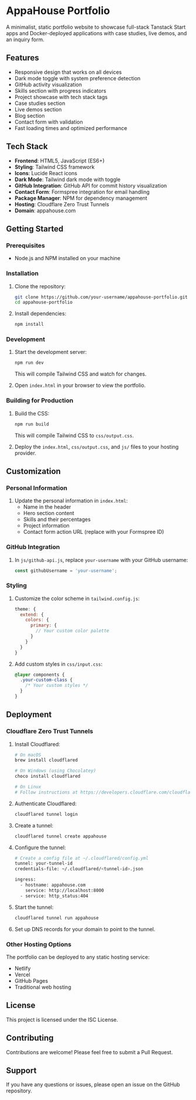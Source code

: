 # AppaHouse Portfolio

A minimalist, static portfolio website to showcase full-stack Tanstack Start apps and Docker-deployed applications with case studies, live demos, and an inquiry form.

## Features

- Responsive design that works on all devices
- Dark mode toggle with system preference detection
- GitHub activity visualization
- Skills section with progress indicators
- Project showcase with tech stack tags
- Case studies section
- Live demos section
- Blog section
- Contact form with validation
- Fast loading times and optimized performance

## Tech Stack

- **Frontend**: HTML5, JavaScript (ES6+)
- **Styling**: Tailwind CSS framework
- **Icons**: Lucide React icons
- **Dark Mode**: Tailwind dark mode with toggle
- **GitHub Integration**: GitHub API for commit history visualization
- **Contact Form**: Formspree integration for email handling
- **Package Manager**: NPM for dependency management
- **Hosting**: Cloudflare Zero Trust Tunnels
- **Domain**: appahouse.com

## Getting Started

### Prerequisites

- Node.js and NPM installed on your machine

### Installation

1. Clone the repository:
   ```bash
   git clone https://github.com/your-username/appahouse-portfolio.git
   cd appahouse-portfolio
   ```

2. Install dependencies:
   ```bash
   npm install
   ```

### Development

1. Start the development server:
   ```bash
   npm run dev
   ```
   This will compile Tailwind CSS and watch for changes.

2. Open `index.html` in your browser to view the portfolio.

### Building for Production

1. Build the CSS:
   ```bash
   npm run build
   ```
   This will compile Tailwind CSS to `css/output.css`.

2. Deploy the `index.html`, `css/output.css`, and `js/` files to your hosting provider.

## Customization

### Personal Information

1. Update the personal information in `index.html`:
   - Name in the header
   - Hero section content
   - Skills and their percentages
   - Project information
   - Contact form action URL (replace with your Formspree ID)

### GitHub Integration

1. In `js/github-api.js`, replace `your-username` with your GitHub username:
   ```javascript
   const githubUsername = 'your-username';
   ```

### Styling

1. Customize the color scheme in `tailwind.config.js`:
   ```javascript
   theme: {
     extend: {
       colors: {
         primary: {
           // Your custom color palette
         }
       }
     }
   }
   ```

2. Add custom styles in `css/input.css`:
   ```css
   @layer components {
     .your-custom-class {
       /* Your custom styles */
     }
   }
   ```

## Deployment

### Cloudflare Zero Trust Tunnels

1. Install Cloudflared:
   ```bash
   # On macOS
   brew install cloudflared
   
   # On Windows (using Chocolatey)
   choco install cloudflared
   
   # On Linux
   # Follow instructions at https://developers.cloudflare.com/cloudflare-one/connections/connect-apps/install-and-setup/installation/
   ```

2. Authenticate Cloudflared:
   ```bash
   cloudflared tunnel login
   ```

3. Create a tunnel:
   ```bash
   cloudflared tunnel create appahouse
   ```

4. Configure the tunnel:
   ```bash
   # Create a config file at ~/.cloudflared/config.yml
   tunnel: your-tunnel-id
   credentials-file: ~/.cloudflared/<tunnel-id>.json
   
   ingress:
     - hostname: appahouse.com
       service: http://localhost:8000
     - service: http_status:404
   ```

5. Start the tunnel:
   ```bash
   cloudflared tunnel run appahouse
   ```

6. Set up DNS records for your domain to point to the tunnel.

### Other Hosting Options

The portfolio can be deployed to any static hosting service:
- Netlify
- Vercel
- GitHub Pages
- Traditional web hosting

## License

This project is licensed under the ISC License.

## Contributing

Contributions are welcome! Please feel free to submit a Pull Request.

## Support

If you have any questions or issues, please open an issue on the GitHub repository.